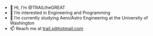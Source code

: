 - 👋 Hi, I’m @TRAILtheGREAT
- 👀 I’m interested in Engineering and Programming
- 🌱 I’m currently studying Aero/Astro Engineering at the University of Washington
- 📫 Reach me at trail.s@hotmail.com
<!---
- 💞️ I’m looking to collaborate on ...
--->
<!---
TRAILtheGREAT/TRAILtheGREAT is a ✨ special ✨ repository because its `README.md` (this file) appears on your GitHub profile.
You can click the Preview link to take a look at your changes.
--->
